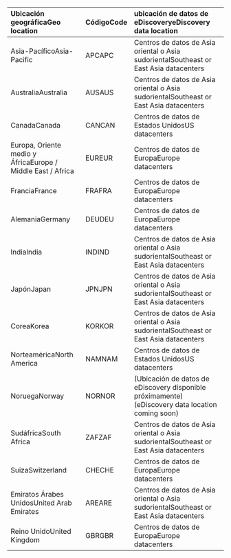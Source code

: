 
|  <span data-ttu-id="18a23-101">Ubicación geográfica</span><span class="sxs-lookup"><span data-stu-id="18a23-101">Geo location</span></span>               |  <span data-ttu-id="18a23-102">Código</span><span class="sxs-lookup"><span data-stu-id="18a23-102">Code</span></span>  |  <span data-ttu-id="18a23-103">ubicación de datos de eDiscovery</span><span class="sxs-lookup"><span data-stu-id="18a23-103">eDiscovery data location</span></span>        |
|:----------------------------|:-------|:---------------------------------|
|<span data-ttu-id="18a23-104">Asia-Pacífico</span><span class="sxs-lookup"><span data-stu-id="18a23-104">Asia-Pacific</span></span>                 |<span data-ttu-id="18a23-105">APC</span><span class="sxs-lookup"><span data-stu-id="18a23-105">APC</span></span>     |<span data-ttu-id="18a23-106">Centros de datos de Asia oriental o Asia sudoriental</span><span class="sxs-lookup"><span data-stu-id="18a23-106">Southeast or East Asia datacenters</span></span>|
|<span data-ttu-id="18a23-107">Australia</span><span class="sxs-lookup"><span data-stu-id="18a23-107">Australia</span></span>                    |<span data-ttu-id="18a23-108">AUS</span><span class="sxs-lookup"><span data-stu-id="18a23-108">AUS</span></span>     |<span data-ttu-id="18a23-109">Centros de datos de Asia oriental o Asia sudoriental</span><span class="sxs-lookup"><span data-stu-id="18a23-109">Southeast or East Asia datacenters</span></span>|
|<span data-ttu-id="18a23-110">Canada</span><span class="sxs-lookup"><span data-stu-id="18a23-110">Canada</span></span>                       |<span data-ttu-id="18a23-111">CAN</span><span class="sxs-lookup"><span data-stu-id="18a23-111">CAN</span></span>     |<span data-ttu-id="18a23-112">Centros de datos de Estados Unidos</span><span class="sxs-lookup"><span data-stu-id="18a23-112">US datacenters</span></span>                    |
|<span data-ttu-id="18a23-113">Europa, Oriente medio y África</span><span class="sxs-lookup"><span data-stu-id="18a23-113">Europe / Middle East / Africa</span></span>|<span data-ttu-id="18a23-114">EUR</span><span class="sxs-lookup"><span data-stu-id="18a23-114">EUR</span></span>     |<span data-ttu-id="18a23-115">Centros de datos de Europa</span><span class="sxs-lookup"><span data-stu-id="18a23-115">Europe datacenters</span></span>                |
|<span data-ttu-id="18a23-116">Francia</span><span class="sxs-lookup"><span data-stu-id="18a23-116">France</span></span>                       |<span data-ttu-id="18a23-117">FRA</span><span class="sxs-lookup"><span data-stu-id="18a23-117">FRA</span></span>     |<span data-ttu-id="18a23-118">Centros de datos de Europa</span><span class="sxs-lookup"><span data-stu-id="18a23-118">Europe datacenters</span></span>                |
|<span data-ttu-id="18a23-119">Alemania</span><span class="sxs-lookup"><span data-stu-id="18a23-119">Germany</span></span>                      |<span data-ttu-id="18a23-120">DEU</span><span class="sxs-lookup"><span data-stu-id="18a23-120">DEU</span></span>     |<span data-ttu-id="18a23-121">Centros de datos de Europa</span><span class="sxs-lookup"><span data-stu-id="18a23-121">Europe datacenters</span></span>                |
|<span data-ttu-id="18a23-122">India</span><span class="sxs-lookup"><span data-stu-id="18a23-122">India</span></span>                        |<span data-ttu-id="18a23-123">IND</span><span class="sxs-lookup"><span data-stu-id="18a23-123">IND</span></span>     |<span data-ttu-id="18a23-124">Centros de datos de Asia oriental o Asia sudoriental</span><span class="sxs-lookup"><span data-stu-id="18a23-124">Southeast or East Asia datacenters</span></span>|
|<span data-ttu-id="18a23-125">Japón</span><span class="sxs-lookup"><span data-stu-id="18a23-125">Japan</span></span>                        |<span data-ttu-id="18a23-126">JPN</span><span class="sxs-lookup"><span data-stu-id="18a23-126">JPN</span></span>     |<span data-ttu-id="18a23-127">Centros de datos de Asia oriental o Asia sudoriental</span><span class="sxs-lookup"><span data-stu-id="18a23-127">Southeast or East Asia datacenters</span></span>|
|<span data-ttu-id="18a23-128">Corea</span><span class="sxs-lookup"><span data-stu-id="18a23-128">Korea</span></span>                        |<span data-ttu-id="18a23-129">KOR</span><span class="sxs-lookup"><span data-stu-id="18a23-129">KOR</span></span>     |<span data-ttu-id="18a23-130">Centros de datos de Asia oriental o Asia sudoriental</span><span class="sxs-lookup"><span data-stu-id="18a23-130">Southeast or East Asia datacenters</span></span>|
|<span data-ttu-id="18a23-131">Norteamérica</span><span class="sxs-lookup"><span data-stu-id="18a23-131">North America</span></span>                |<span data-ttu-id="18a23-132">NAM</span><span class="sxs-lookup"><span data-stu-id="18a23-132">NAM</span></span>     |<span data-ttu-id="18a23-133">Centros de datos de Estados Unidos</span><span class="sxs-lookup"><span data-stu-id="18a23-133">US datacenters</span></span>                    |
|<span data-ttu-id="18a23-134">Noruega</span><span class="sxs-lookup"><span data-stu-id="18a23-134">Norway</span></span>                       |<span data-ttu-id="18a23-135">NOR</span><span class="sxs-lookup"><span data-stu-id="18a23-135">NOR</span></span>     |<span data-ttu-id="18a23-136">(Ubicación de datos de eDiscovery disponible próximamente)</span><span class="sxs-lookup"><span data-stu-id="18a23-136">(eDiscovery data location coming soon)</span></span>|
|<span data-ttu-id="18a23-137">Sudáfrica</span><span class="sxs-lookup"><span data-stu-id="18a23-137">South Africa</span></span>                 |<span data-ttu-id="18a23-138">ZAF</span><span class="sxs-lookup"><span data-stu-id="18a23-138">ZAF</span></span>     |<span data-ttu-id="18a23-139">Centros de datos de Asia oriental o Asia sudoriental</span><span class="sxs-lookup"><span data-stu-id="18a23-139">Southeast or East Asia datacenters</span></span>|
|<span data-ttu-id="18a23-140">Suiza</span><span class="sxs-lookup"><span data-stu-id="18a23-140">Switzerland</span></span>                  |<span data-ttu-id="18a23-141">CHE</span><span class="sxs-lookup"><span data-stu-id="18a23-141">CHE</span></span>     |<span data-ttu-id="18a23-142">Centros de datos de Europa</span><span class="sxs-lookup"><span data-stu-id="18a23-142">Europe datacenters</span></span>                |
|<span data-ttu-id="18a23-143">Emiratos Árabes Unidos</span><span class="sxs-lookup"><span data-stu-id="18a23-143">United Arab Emirates</span></span>         |<span data-ttu-id="18a23-144">ARE</span><span class="sxs-lookup"><span data-stu-id="18a23-144">ARE</span></span>     |<span data-ttu-id="18a23-145">Centros de datos de Asia oriental o Asia sudoriental</span><span class="sxs-lookup"><span data-stu-id="18a23-145">Southeast or East Asia datacenters</span></span>|
|<span data-ttu-id="18a23-146">Reino Unido</span><span class="sxs-lookup"><span data-stu-id="18a23-146">United Kingdom</span></span>               |<span data-ttu-id="18a23-147">GBR</span><span class="sxs-lookup"><span data-stu-id="18a23-147">GBR</span></span>     |<span data-ttu-id="18a23-148">Centros de datos de Europa</span><span class="sxs-lookup"><span data-stu-id="18a23-148">Europe datacenters</span></span>                |
